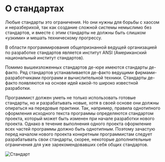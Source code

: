 # О стандартах

Любые стандарты это ограничения. Но они нужны для борьбы с хаосом и неразберихой, так как создание сложной системы немыслимо без стандартов, и вместе с этим стандарты не должны быть слишком «узкими» и мешать техническому прогрессу.

В области программирования общепризнанной ведущей организацией по разработке стандартов является институт ANSI (Американский национальный институт стандартов).

Помимо вышеизложенных стандартов де-юре имеются стандарты де-факто. Ряд стандартов устанавливается де-факто ведущими фирмами-разработчиками программ и вычислительной техники. Стандарты де-факто появляются на основе идей какой-то широко известной разработки.

Программист должен уметь не только использовать готовые стандарты, но и разрабатывать новые, хотя в своей основе они должны опираться на передовые практики. Так, например, правила однотипного оформления исходного текста программы определяются стандартом проекта, который может быть изменен при начале разработки нового проекта. Однако в течение выполнения одного проекта оформление всех частей программы должно быть однотипным. Поэтому зачастую перед началом нового проекта конкретным программистам следует разрабатывать свои стандарты, скорее, некоторые дополнительные ограничения для уже зарекомендовавших себя общих стандартов.

![Стандарт](/images/general/standard.jpg)
